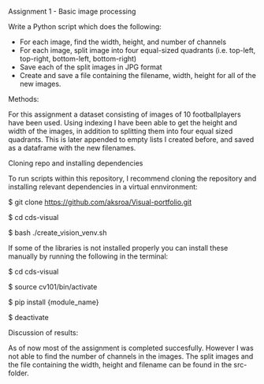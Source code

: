 Assignment 1 - Basic image processing

Write a Python script which does the following:

- For each image, find the width, height, and number of channels
- For each image, split image into four equal-sized quadrants (i.e. top-left, top-right, bottom-left, bottom-right)
- Save each of the split images in JPG format
- Create and save a file containing the filename, width, height for all of the new images.


Methods:

For this assignment a dataset consisting of images of 10 footballplayers have been used. Using indexing I have been able to get the height and width of the images, in addition to splitting them into four equal sized quadrants. This is later appended to empty lists I created before, and saved as a dataframe with the new filenames.   

Cloning repo and installing dependencies      


To run scripts within this repository, I recommend cloning the repository and installing relevant dependencies in a virtual ennvironment:     


$ git clone https://github.com/aksroa/Visual-portfolio.git

$ cd cds-visual

$ bash ./create_vision_venv.sh                                                                                                                  

If some of the libraries is not installed properly you can install these manually by running the following in the terminal:                   


$ cd cds-visual

$ source cv101/bin/activate

$ pip install {module_name}

$ deactivate




Discussion of results:

As of now most of the assignment is completed succesfully. However I was not able to find the number of channels in the images. The split images and the file containing the width, height and filename can be found in the src-folder.